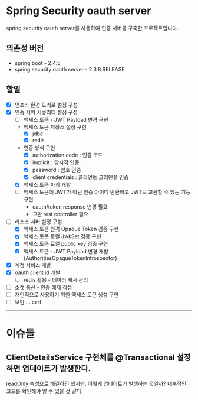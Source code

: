 # Spring Security oauth server

spring security oauth server를 사용하여 인증 서버를 구축한 프로젝트입니다.

## 의존성 버전

- spring boot - 2.4.5
- spring security oauth server - 2.3.8.RELEASE

## 할일

- [x] 인프라 환경 도커로 설정 구성
- [x] 인증 서버 시큐리티 설정 구성
  - [ ] 액세스 토큰 - JWT Payload 변경 구현
  - 액세스 토큰 저장소 설정 구현
    - [x] jdbc
    - [x] redis
  - 인증 방식 구현
    - [x] authorization code : 인증 코드
    - [x] implicit : 암시적 인증
    - [x] password : 암호 인증
    - [x] client credentials : 클라언트 크리덴셜 인증
  - [x] 액세스 토큰 파괴 개발
  - [ ] 액세스 토큰에 JWT가 아닌 인증 아이디 반환하고 JWT로 교환할 수 있는 기능 구현
    - oauth/token response 변경 필요
    - 교환 rest controller 필요
- [ ] 리소스 서버 설정 구성
  - [x] 액세스 토큰 원격 Opaque Token 검증 구현
  - [x] 액세스 토큰 로컬 JwkSet 검증 구현
  - [x] 액세스 토큰 로컬 public key 검증 구현
  - [x] 액세스 토큰 - JWT Payload 변경 개발 (AuthoritiesOpaqueTokenIntrospector)
- [x] 계정 서비스 개발
- [x] oauth client id 개발
  - [ ] redis 활용 - 데이터 캐시 관리
- [ ] 소캣 통신 - 인증 예제 작성
- [ ] 개인적으로 사용하기 위한 액세스 토큰 생성 구현
- [ ] 보안 ... csrf
---
# 이슈들

## ClientDetailsService 구현체를 @Transactional 설정하면 업데이트가 발생한다.

readOnly 속성으로 해결하긴 했지만, 어떻게 업데이트가 발생하는 것일까? 내부적인 코드를 확인해야 알 수 있을 것 같다. 